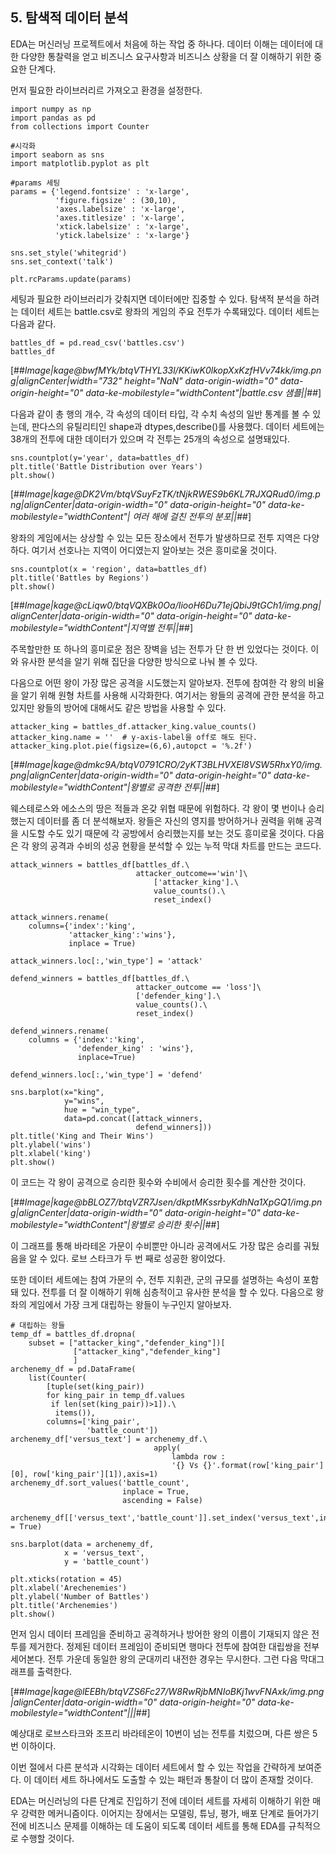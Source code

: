 ## 5\. 탐색적 데이터 분석

EDA는 머신러닝 프로젝트에서 처음에 하는 작업 중 하나다. 데이터 이해는 데이터에 대한 다양한 통찰력을 얻고 비즈니스 요구사항과 비즈니스 상황을 더 잘 이해하기 위한 중요한 단계다. 

먼저 필요한 라이브러리르 가져오고 환경을 설정한다.

```
import numpy as np
import pandas as pd
from collections import Counter

#시각화
import seaborn as sns
import matplotlib.pyplot as plt

#params 세팅
params = {'legend.fontsize' : 'x-large',
          'figure.figsize' : (30,10),
          'axes.labelsize' : 'x-large',
          'axes.titlesize' : 'x-large',
          'xtick.labelsize' : 'x-large',
          'ytick.labelsize' : 'x-large'}

sns.set_style('whitegrid')
sns.set_context('talk')

plt.rcParams.update(params)
```

세팅과 필요한 라이브러리가 갖춰지면 데이터에만 집중할 수 있다. 탐색적 분석을 하려는 데이터 세트는 battle.csv로 왕좌의 게임의 주요 전투가 수록돼있다. 데이터 세트는 다음과 같다. 

```
battles_df = pd.read_csv('battles.csv')
battles_df
```

[##_Image|kage@bwfMYk/btqVTHYL33l/KKiwK0lkopXxKzfHVv74kk/img.png|alignCenter|width="732" height="NaN" data-origin-width="0" data-origin-height="0" data-ke-mobilestyle="widthContent"|battle.csv 샘플||_##]

다음과 같이 총 행의 개수, 각 속성의 데이터 타입, 각 수치 속성의 일반 통계를 볼 수 있는데, 판다스의 유틸리티인 shape과 dtypes,describe()를 사용했다. 데이터 세트에는 38개의 전투에 대한 데이터가 있으며 각 전투는 25개의 속성으로 설명돼있다.

```
sns.countplot(y='year', data=battles_df)
plt.title('Battle Distribution over Years')
plt.show()
```

[##_Image|kage@DK2Vm/btqVSuyFzTK/tNjkRWES9b6KL7RJXQRud0/img.png|alignCenter|data-origin-width="0" data-origin-height="0" data-ke-mobilestyle="widthContent"|&nbsp;여러 해에 걸친 전투의 분포||_##]

왕좌의 게임에서는 상상할 수 있는 모든 장소에서 전투가 발생하므로 전투 지역은 다양하다. 여기서 선호나는 지역이 어디였는지 알아보는 것은 흥미로울 것이다. 

```
sns.countplot(x = 'region', data=battles_df)
plt.title('Battles by Regions')
plt.show()
```

[##_Image|kage@cLiqw0/btqVQXBk0Oa/IiooH6Du71ejQbiJ9tGCh1/img.png|alignCenter|data-origin-width="0" data-origin-height="0" data-ke-mobilestyle="widthContent"|지역별 전투||_##]

주목할만한 또 하나의 흥미로운 점은 장벽을 넘는 전투가 단 한 번 있었다는 것이다. 이와 유사한 분석을 알기 위해 집단을 다양한 방식으로 나눠 볼 수 있다.

다음으로 어떤 왕이 가장 많은 공격을 시도했는지 알아보자. 전투에 참여한 각 왕의 비율을 알기 위해 원형 차트를 사용해 시각화한다. 여기서는 왕들의 공격에 관한 분석을 하고 있지만 왕들의 방어에 대해서도 같은 방법을 사용할 수 있다.

```
attacker_king = battles_df.attacker_king.value_counts()
attacker_king.name = ''  # y-axis-label을 off로 해도 된다.
attacker_king.plot.pie(figsize=(6,6),autopct = '%.2f')
```

[##_Image|kage@dmkc9A/btqV0791CRO/2yKT3BLHVXEl8VSW5RhxY0/img.png|alignCenter|data-origin-width="0" data-origin-height="0" data-ke-mobilestyle="widthContent"|왕별로 공격한 전투||_##]

웨스테로스와 에소스의 땅은 적들과 온갖 위협 때문에 위험하다. 각 왕이 몇 번이나 승리했는지 데이터를 좀 더 분석해보자. 왕들은 자신의 영지를 방어하거나 권력을 위해 공격을 시도할 수도 있기 때문에 각 공방에서 승리했는지를 보는 것도 흥미로울 것이다. 다음은 각 왕의 공격과 수비의 성공 현황을 분석할 수 있는 누적 막대 차트를 만드는 코드다. 

```
attack_winners = battles_df[battles_df.\
                            attacker_outcome=='win']\
                                ['attacker_king'].\
                                value_counts().\
                                reset_index()

attack_winners.rename(
    columns={'index':'king',
             'attacker_king':'wins'},
             inplace = True)

attack_winners.loc[:,'win_type'] = 'attack'

defend_winners = battles_df[battles_df.\
                            attacker_outcome == 'loss']\
                            ['defender_king'].\
                            value_counts().\
                            reset_index()

defend_winners.rename(
    columns = {'index':'king',
               'defender_king' : 'wins'},
               inplace=True)

defend_winners.loc[:,'win_type'] = 'defend'

sns.barplot(x="king",
            y="wins",
            hue = "win_type",
            data=pd.concat([attack_winners,
                            defend_winners]))
plt.title('King and Their Wins')
plt.ylabel('wins')
plt.xlabel('king')
plt.show()
```

이 코드는 각 왕이 공격으로 승리한 횟수와 수비에서 승리한 횟수를 계산한 것이다.

[##_Image|kage@bBLOZ7/btqVZR7Jsen/dkptMKssrbyKdhNa1XpGQ1/img.png|alignCenter|data-origin-width="0" data-origin-height="0" data-ke-mobilestyle="widthContent"|왕별로 승리한 횟수||_##]

이 그래프를 통해 바라테온 가문이 수비뿐만 아니라 공격에서도 가장 많은 승리를 궈뒀음을 알 수 있다. 로브 스타크가 두 번 째로 성공한 왕이었다.

또한 데이터 세트에는 참여 가문의 수, 전투 지휘관, 군의 규모를 설명하는 속성이 포함돼 있다. 전투를 더 잘 이해하기 위해 심층적이고 유사한 분석을 할 수 있다. 다음으로 왕좌의 게임에서 가장 크게 대립하는 왕들이 누구인지 알아보자.

```
# 대립하는 왕들
temp_df = battles_df.dropna(
    subset = ["attacker_king","defender_king"])[
              ["attacker_king","defender_king"]
              ]
archenemy_df = pd.DataFrame(
    list(Counter(
        [tuple(set(king_pair))
        for king_pair in temp_df.values
         if len(set(king_pair))>1]).\
          items()),
        columns=['king_pair',
                 'battle_count'])
archenemy_df['versus_text'] = archenemy_df.\
                                apply(
                                    lambda row : 
                                    '{} Vs {}'.format(row['king_pair'][0], row['king_pair'][1]),axis=1)
archenemy_df.sort_values('battle_count',
                         inplace = True,
                         ascending = False)

archenemy_df[['versus_text','battle_count']].set_index('versus_text',inplace = True)

sns.barplot(data = archenemy_df,
            x = 'versus_text',
            y = 'battle_count')

plt.xticks(rotation = 45)
plt.xlabel('Arechenemies')
plt.ylabel('Number of Battles')
plt.title('Archenemies')
plt.show()
```

먼저 임시 데이터 프레임을 준비하고 공격하거나 방어한 왕의 이름이 기재되지 않은 전투를 제거한다. 정제된 데이터 프레임이 준비되면 행마다 전투에 참여한 대립쌍을 전부 세어본다. 전투 가운데 동일한 왕의 군대끼리 내전한 경우는 무시한다. 그런 다음 막대그래프를 출력한다. 

[##_Image|kage@lEEBh/btqVZS6Fc27/W8RwRjbMNIoBKj1wvFNAxk/img.png|alignCenter|data-origin-width="0" data-origin-height="0" data-ke-mobilestyle="widthContent"|||_##]

예상대로 로브스타크와 조프리 바라테온이 10번이 넘는 전투를 치렀으며, 다른 쌍은 5번 이하이다. 

이번 절에서 다른 분석과 시각화는 데이터 세트에서 할 수 있는 작업을 간략하게 보여준다. 이 데이터 세트 하나에서도 도출할 수 있는 패턴과 통찰이 더 많이 존재할 것이다. 

EDA는 머신러닝의 다른 단계로 진입하기 전에 데이터 세트를 자세히 이해하기 위한 매우 강력한 메커니즘이다. 이어지는 장에서는 모델링, 튜닝, 평가, 배포 단계로 들어가기 전에 비즈니스 문제를 이해하는 데 도움이 되도록 데이터 세트를 통해 EDA를 규칙적으로 수행할 것이다.
